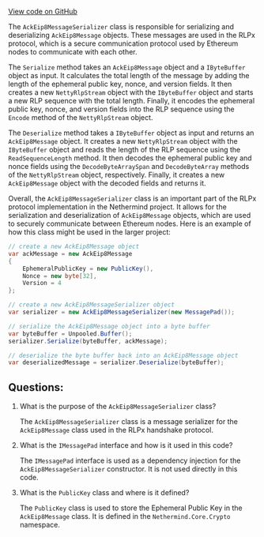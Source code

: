 [View code on GitHub](https://github.com/NethermindEth/nethermind/src/Nethermind/Nethermind.Network/Rlpx/Handshake/AckEip8MessageSerializer.cs)

The `AckEip8MessageSerializer` class is responsible for serializing and deserializing `AckEip8Message` objects. These messages are used in the RLPx protocol, which is a secure communication protocol used by Ethereum nodes to communicate with each other. 

The `Serialize` method takes an `AckEip8Message` object and a `IByteBuffer` object as input. It calculates the total length of the message by adding the length of the ephemeral public key, nonce, and version fields. It then creates a new `NettyRlpStream` object with the `IByteBuffer` object and starts a new RLP sequence with the total length. Finally, it encodes the ephemeral public key, nonce, and version fields into the RLP sequence using the `Encode` method of the `NettyRlpStream` object.

The `Deserialize` method takes a `IByteBuffer` object as input and returns an `AckEip8Message` object. It creates a new `NettyRlpStream` object with the `IByteBuffer` object and reads the length of the RLP sequence using the `ReadSequenceLength` method. It then decodes the ephemeral public key and nonce fields using the `DecodeByteArraySpan` and `DecodeByteArray` methods of the `NettyRlpStream` object, respectively. Finally, it creates a new `AckEip8Message` object with the decoded fields and returns it.

Overall, the `AckEip8MessageSerializer` class is an important part of the RLPx protocol implementation in the Nethermind project. It allows for the serialization and deserialization of `AckEip8Message` objects, which are used to securely communicate between Ethereum nodes. Here is an example of how this class might be used in the larger project:

```csharp
// create a new AckEip8Message object
var ackMessage = new AckEip8Message
{
    EphemeralPublicKey = new PublicKey(),
    Nonce = new byte[32],
    Version = 4
};

// create a new AckEip8MessageSerializer object
var serializer = new AckEip8MessageSerializer(new MessagePad());

// serialize the AckEip8Message object into a byte buffer
var byteBuffer = Unpooled.Buffer();
serializer.Serialize(byteBuffer, ackMessage);

// deserialize the byte buffer back into an AckEip8Message object
var deserializedMessage = serializer.Deserialize(byteBuffer);
```
## Questions: 
 1. What is the purpose of the `AckEip8MessageSerializer` class?
    
    The `AckEip8MessageSerializer` class is a message serializer for the `AckEip8Message` class used in the RLPx handshake protocol.

2. What is the `IMessagePad` interface and how is it used in this code?
    
    The `IMessagePad` interface is used as a dependency injection for the `AckEip8MessageSerializer` constructor. It is not used directly in this code.

3. What is the `PublicKey` class and where is it defined?
    
    The `PublicKey` class is used to store the Ephemeral Public Key in the `AckEip8Message` class. It is defined in the `Nethermind.Core.Crypto` namespace.